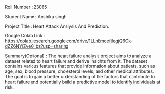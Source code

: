 Roll Number       :   23065

Student Name      :   Anshika singh

Project Title     :  Heart Attack Analysis And Prediction.

Google Colab Link :   https://colab.research.google.com/drive/1LLnEmcefjlegjQ6Ck-dZZ6NYlZveQ_bz?usp=sharing

Summary(Optional) :   The heart failure analysis project aims to analyze a dataset related to heart failure and derive insights from it. The dataset contains various features that provide information about patients, such as age, sex, blood pressure, cholesterol levels, and other medical attributes. The goal is to gain a better understanding of the factors that contribute to heart failure and potentially build a predictive model to identify individuals at risk.
